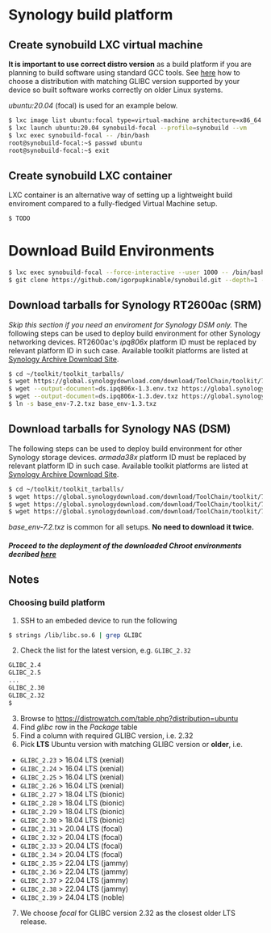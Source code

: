 # Synology build platform
## Create synobuild LXC virtual machine
**It is important to use correct distro version** as a build platform if you are planning to build software using standard GCC tools.
See [here](#Choosing-build-platform) how to choose a distribution with matching GLIBC version supported by your device so built software works correctly on older Linux systems.

_ubuntu:20.04_ (focal) is used for an example below.
```bash
$ lxc image list ubuntu:focal type=virtual-machine architecture=x86_64 --columns=Lfpdatsu
$ lxc launch ubuntu:20.04 synobuild-focal --profile=synobuild --vm
$ lxc exec synobuild-focal -- /bin/bash
root@synobuild-focal:~$ passwd ubuntu
root@synobuild-focal:~$ exit
```

## Create synobuild LXC container
LXC container is an alternative way of setting up a lightweight build enviroment 
compared to a fully-fledged Virtual Machine setup.
```bash
$ TODO
```



# Download Build Environments
```bash
$ lxc exec synobuild-focal --force-interactive --user 1000 -- /bin/bash
$ git clone https://github.com/igorpupkinable/synobuild.git --depth=1 --branch=master --recurse-submodules ~/toolkit
```
## Download tarballs for Synology RT2600ac (SRM)
_Skip this section if you need an enviroment for Synology DSM only._
The following steps can be used to deploy build environment for other Synology networking devices.
RT2600ac's _ipq806x_ platform ID must be replaced by relevant platform ID in such case.
Available toolkit platforms are listed at [Synology Archive Download Site](https://archive.synology.com/download/ToolChain/toolkit/1.3).
```bash
$ cd ~/toolkit/toolkit_tarballs/
$ wget https://global.synologydownload.com/download/ToolChain/toolkit/7.2/base/base_env-7.2.txz
$ wget --output-document=ds.ipq806x-1.3.env.txz https://global.synologydownload.com/download/ToolChain/toolkit/1.3/ipq806x/ds.ipq806x-1.3.env.tgz
$ wget --output-document=ds.ipq806x-1.3.dev.txz https://global.synologydownload.com/download/ToolChain/toolkit/1.3/ipq806x/ds.ipq806x-1.3.dev.tgz
$ ln -s base_env-7.2.txz base_env-1.3.txz
```
## Download tarballs for Synology NAS (DSM)
The following steps can be used to deploy build environment for other Synology storage devices.
_armada38x_ platform ID must be replaced by relevant platform ID in such case.
Available toolkit platforms are listed at [Synology Archive Download Site](https://archive.synology.com/download/ToolChain/toolkit/7.2).
```bash
$ cd ~/toolkit/toolkit_tarballs/
$ wget https://global.synologydownload.com/download/ToolChain/toolkit/7.2/base/base_env-7.2.txz
$ wget https://global.synologydownload.com/download/ToolChain/toolkit/7.2/armada38x/ds.armada38x-7.2.env.txz
$ wget https://global.synologydownload.com/download/ToolChain/toolkit/7.2/armada38x/ds.armada38x-7.2.dev.txz
```
_base_env-7.2.txz_ is common for all setups. **No need to download it twice.**

##### Proceed to the deployment of the downloaded Chroot environments decribed [here](Chroot.md)



## Notes
### Choosing build platform
1. SSH to an embeded device to run the following
```bash
$ strings /lib/libc.so.6 | grep GLIBC
```
2. Check the list for the latest version, e.g. `GLIBC_2.32`
```bash
GLIBC_2.4
GLIBC_2.5
...
GLIBC_2.30
GLIBC_2.32
$
```
3. Browse to https://distrowatch.com/table.php?distribution=ubuntu
4. Find _glibc_ row in the _Package_ table
5. Find a column with required GLIBC version, i.e. 2.32
6. Pick **LTS** Ubuntu version with matching GLIBC version or **older**, i.e.
  - `GLIBC_2.23` > 16.04 LTS (xenial)
  - `GLIBC_2.24` > 16.04 LTS (xenial)
  - `GLIBC_2.25` > 16.04 LTS (xenial)
  - `GLIBC_2.26` > 16.04 LTS (xenial)
  - `GLIBC_2.27` > 18.04 LTS (bionic)
  - `GLIBC_2.28` > 18.04 LTS (bionic)
  - `GLIBC_2.29` > 18.04 LTS (bionic)
  - `GLIBC_2.30` > 18.04 LTS (bionic)
  - `GLIBC_2.31` > 20.04 LTS (focal)
  - `GLIBC_2.32` > 20.04 LTS (focal)
  - `GLIBC_2.33` > 20.04 LTS (focal)
  - `GLIBC_2.34` > 20.04 LTS (focal)
  - `GLIBC_2.35` > 22.04 LTS (jammy)
  - `GLIBC_2.36` > 22.04 LTS (jammy)
  - `GLIBC_2.37` > 22.04 LTS (jammy)
  - `GLIBC_2.38` > 22.04 LTS (jammy)
  - `GLIBC_2.39` > 24.04 LTS (noble)
7. We choose _focal_ for GLIBC version 2.32 as the closest older LTS release.
